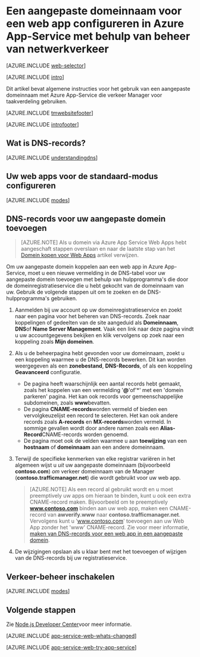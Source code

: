 <properties
    pageTitle="Een aangepaste domeinnaam voor een web app in Azure App-Service Manager verkeer voor taakverdeling gebruikt configureren."
    description="Gebruik een aangepaste domeinnaam voor een in Azure App Service Manager verkeer voor taakverdeling met een web-app."
    services="app-service\web"
    documentationCenter=""
    authors="rmcmurray"
    manager="wpickett"
    editor=""/>

<tags
    ms.service="app-service-web"
    ms.workload="web"
    ms.tgt_pltfrm="na"
    ms.devlang="na"
    ms.topic="article"
    ms.date="09/20/2016"
    ms.author="robmcm"/>

# <a name="configuring-a-custom-domain-name-for-a-web-app-in-azure-app-service-using-traffic-manager"></a>Een aangepaste domeinnaam voor een web app configureren in Azure App-Service met behulp van beheer van netwerkverkeer

[AZURE.INCLUDE [web-selector](../../includes/websites-custom-domain-selector.md)]

[AZURE.INCLUDE [intro](../../includes/custom-dns-web-site-intro-traffic-manager.md)]

Dit artikel bevat algemene instructies voor het gebruik van een aangepaste domeinnaam met Azure App-Service die verkeer Manager voor taakverdeling gebruiken.

[AZURE.INCLUDE [tmwebsitefooter](../../includes/custom-dns-web-site-traffic-manager-notes.md)]

[AZURE.INCLUDE [introfooter](../../includes/custom-dns-web-site-intro-notes.md)]

<a name="understanding-records"></a>
## <a name="understanding-dns-records"></a>Wat is DNS-records?

[AZURE.INCLUDE [understandingdns](../../includes/custom-dns-web-site-understanding-dns-traffic-manager.md)]

<a name="bkmk_configsharedmode"></a>
## <a name="configure-your-web-apps-for-standard-mode"></a>Uw web apps voor de standaard-modus configureren

[AZURE.INCLUDE [modes](../../includes/custom-dns-web-site-modes-traffic-manager.md)]

<a name="bkmk_configurecname"></a>
## <a name="add-a-dns-record-for-your-custom-domain"></a>DNS-records voor uw aangepaste domein toevoegen

> [AZURE.NOTE] Als u domein via Azure App Service Web Apps hebt aangeschaft stappen overslaan en naar de laatste stap van het [Domein kopen voor Web Apps](custom-dns-web-site-buydomains-web-app.md) artikel verwijzen.

Om uw aangepaste domein koppelen aan een web app in Azure App-Service, moet u een nieuwe vermelding in de DNS-tabel voor uw aangepaste domein toevoegen met behulp van hulpprogramma's die door de domeinregistratieservice die u hebt gekocht van de domeinnaam van uw. Gebruik de volgende stappen uit om te zoeken en de DNS-hulpprogramma's gebruiken.

1. Aanmelden bij uw account op uw domeinregistratieservice en zoekt naar een pagina voor het beheren van DNS-records. Zoek naar koppelingen of gedeelten van de site aangeduid als **Domeinnaam**, **DNS**of **Name Server Management**. Vaak een link naar deze pagina vindt u uw accountgegevens bekijken en klik vervolgens op zoek naar een koppeling zoals **Mijn domeinen**.

1. Als u de beheerpagina hebt gevonden voor uw domeinnaam, zoekt u een koppeling waarmee u de DNS-records bewerken. Dit kan worden weergegeven als een **zonebestand**, **DNS-Records**, of als een koppeling **Geavanceerd** configuratie.

    * De pagina heeft waarschijnlijk een aantal records hebt gemaakt, zoals het koppelen van een vermelding '**@**'of'\*' met een 'domein parkeren' pagina. Het kan ook records voor gemeenschappelijke subdomeinen, zoals **www**bevatten.
    * De pagina **CNAME-records**worden vermeld of bieden een vervolgkeuzelijst een record te selecteren. Het kan ook andere records zoals **A-records** en **MX-records**worden vermeld. In sommige gevallen wordt door andere namen zoals een **Alias-Record**CNAME-records worden genoemd.
    * De pagina moet ook de velden waarmee u aan **toewijzing** van een **hostnaam** of **domeinnaam** aan een andere domeinnaam.

1. Terwijl de specifieke kenmerken van elke registrar variëren in het algemeen wijst u *uit* uw aangepaste domeinnaam (bijvoorbeeld **contoso.com**) *om* verkeer domeinnaam van de Manager (**contoso.trafficmanager.net**) die wordt gebruikt voor uw web app.

    > [AZURE.NOTE] Als een record al gebruikt wordt en u moet preemptively uw apps om hieraan te binden, kunt u ook een extra CNAME-record maken. Bijvoorbeeld om te preemptively **www.contoso.com** binden aan uw web app, maken een CNAME-record van **awverify.www** naar **contoso.trafficmanager.net**. Vervolgens kunt u 'www.contoso.com' toevoegen aan uw Web App zonder het 'www' CNAME-record. Zie voor meer informatie, [maken van DNS-records voor een web app in een aangepaste domein][CREATEDNS].

1. De wijzigingen opslaan als u klaar bent met het toevoegen of wijzigen van de DNS-records bij uw registratieservice.

<a name="enabledomain"></a>
## <a name="enable-traffic-manager"></a>Verkeer-beheer inschakelen

[AZURE.INCLUDE [modes](../../includes/custom-dns-web-site-enable-on-traffic-manager.md)]

## <a name="next-steps"></a>Volgende stappen

Zie [Node.js Developer Center](/develop/nodejs/)voor meer informatie.

[AZURE.INCLUDE [app-service-web-whats-changed](../../includes/app-service-web-whats-changed.md)]

[AZURE.INCLUDE [app-service-web-try-app-service](../../includes/app-service-web-try-app-service.md)]

<!-- URL List -->

[CREATEDNS]: ../dns/dns-web-sites-custom-domain.md
